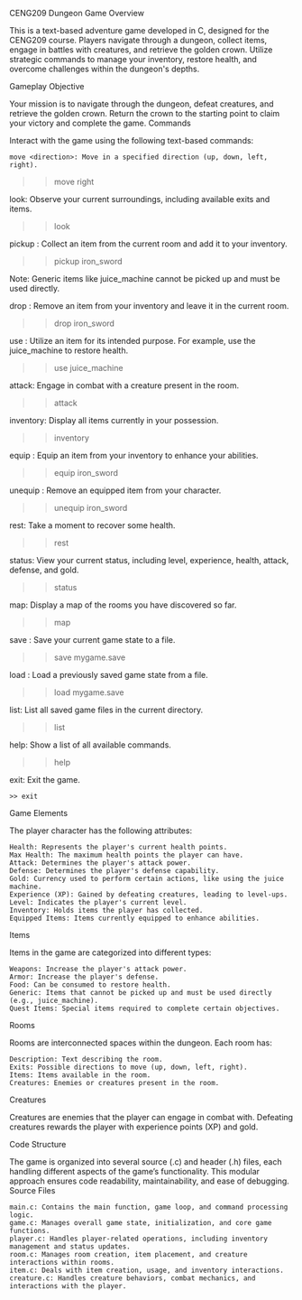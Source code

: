 CENG209 Dungeon Game
Overview

This is a text-based adventure game developed in C, designed for the CENG209 course. Players navigate through a dungeon, collect items, engage in battles with creatures, and retrieve the golden crown. Utilize strategic commands to manage your inventory, restore health, and overcome challenges within the dungeon's depths.


Gameplay
Objective

Your mission is to navigate through the dungeon, defeat creatures, and retrieve the golden crown. Return the crown to the starting point to claim your victory and complete the game.
Commands

Interact with the game using the following text-based commands:

    move <direction>: Move in a specified direction (up, down, left, right).

>> move right

look: Observe your current surroundings, including available exits and items.

>> look

pickup <item>: Collect an item from the current room and add it to your inventory.

>> pickup iron_sword

Note: Generic items like juice_machine cannot be picked up and must be used directly.

drop <item>: Remove an item from your inventory and leave it in the current room.

>> drop iron_sword

use <item>: Utilize an item for its intended purpose. For example, use the juice_machine to restore health.

>> use juice_machine

attack: Engage in combat with a creature present in the room.

>> attack

inventory: Display all items currently in your possession.

>> inventory

equip <item>: Equip an item from your inventory to enhance your abilities.

>> equip iron_sword

unequip <item>: Remove an equipped item from your character.

>> unequip iron_sword

rest: Take a moment to recover some health.

>> rest

status: View your current status, including level, experience, health, attack, defense, and gold.

>> status

map: Display a map of the rooms you have discovered so far.

>> map

save <filepath>: Save your current game state to a file.

>> save mygame.save

load <filepath>: Load a previously saved game state from a file.

>> load mygame.save

list: List all saved game files in the current directory.

>> list

help: Show a list of all available commands.

>> help

exit: Exit the game.

    >> exit

Game Elements

The player character has the following attributes:

    Health: Represents the player's current health points.
    Max Health: The maximum health points the player can have.
    Attack: Determines the player's attack power.
    Defense: Determines the player's defense capability.
    Gold: Currency used to perform certain actions, like using the juice machine.
    Experience (XP): Gained by defeating creatures, leading to level-ups.
    Level: Indicates the player's current level.
    Inventory: Holds items the player has collected.
    Equipped Items: Items currently equipped to enhance abilities.

Items

Items in the game are categorized into different types:

    Weapons: Increase the player's attack power.
    Armor: Increase the player's defense.
    Food: Can be consumed to restore health.
    Generic: Items that cannot be picked up and must be used directly (e.g., juice_machine).
    Quest Items: Special items required to complete certain objectives.

Rooms

Rooms are interconnected spaces within the dungeon. Each room has:

    Description: Text describing the room.
    Exits: Possible directions to move (up, down, left, right).
    Items: Items available in the room.
    Creatures: Enemies or creatures present in the room.


Creatures

Creatures are enemies that the player can engage in combat with. Defeating creatures rewards the player with experience points (XP) and gold.


Code Structure

The game is organized into several source (.c) and header (.h) files, each handling different aspects of the game’s functionality. This modular approach ensures code readability, maintainability, and ease of debugging.
Source Files

    main.c: Contains the main function, game loop, and command processing logic.
    game.c: Manages overall game state, initialization, and core game functions.
    player.c: Handles player-related operations, including inventory management and status updates.
    room.c: Manages room creation, item placement, and creature interactions within rooms.
    item.c: Deals with item creation, usage, and inventory interactions.
    creature.c: Handles creature behaviors, combat mechanics, and interactions with the player.
 
